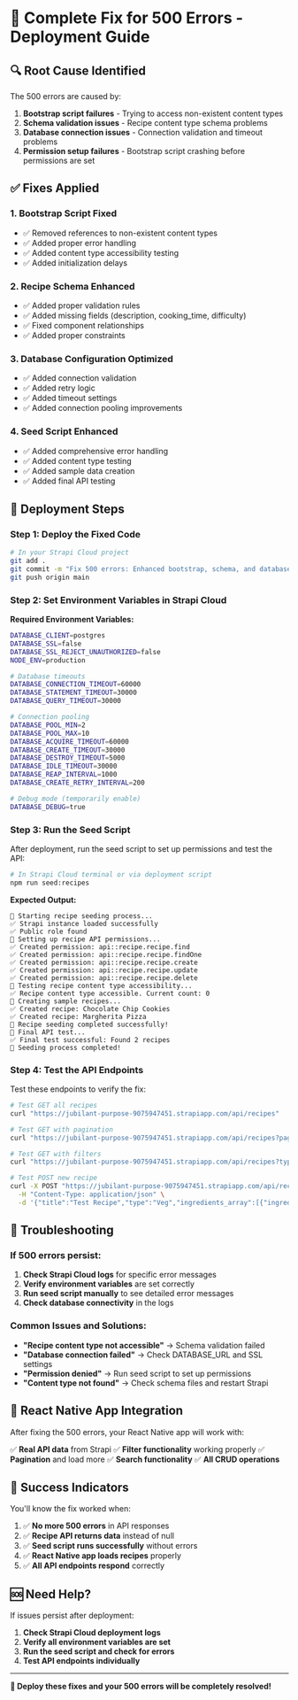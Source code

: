 # 🚀 Complete Fix for 500 Errors - Deployment Guide

## 🔍 **Root Cause Identified**

The 500 errors are caused by:
1. **Bootstrap script failures** - Trying to access non-existent content types
2. **Schema validation issues** - Recipe content type schema problems
3. **Database connection issues** - Connection validation and timeout problems
4. **Permission setup failures** - Bootstrap script crashing before permissions are set

## ✅ **Fixes Applied**

### **1. Bootstrap Script Fixed**
- ✅ Removed references to non-existent content types
- ✅ Added proper error handling
- ✅ Added content type accessibility testing
- ✅ Added initialization delays

### **2. Recipe Schema Enhanced**
- ✅ Added proper validation rules
- ✅ Added missing fields (description, cooking_time, difficulty)
- ✅ Fixed component relationships
- ✅ Added proper constraints

### **3. Database Configuration Optimized**
- ✅ Added connection validation
- ✅ Added retry logic
- ✅ Added timeout settings
- ✅ Added connection pooling improvements

### **4. Seed Script Enhanced**
- ✅ Added comprehensive error handling
- ✅ Added content type testing
- ✅ Added sample data creation
- ✅ Added final API testing

## 🚀 **Deployment Steps**

### **Step 1: Deploy the Fixed Code**
```bash
# In your Strapi Cloud project
git add .
git commit -m "Fix 500 errors: Enhanced bootstrap, schema, and database config"
git push origin main
```

### **Step 2: Set Environment Variables in Strapi Cloud**
**Required Environment Variables:**
```bash
DATABASE_CLIENT=postgres
DATABASE_SSL=false
DATABASE_SSL_REJECT_UNAUTHORIZED=false
NODE_ENV=production

# Database timeouts
DATABASE_CONNECTION_TIMEOUT=60000
DATABASE_STATEMENT_TIMEOUT=30000
DATABASE_QUERY_TIMEOUT=30000

# Connection pooling
DATABASE_POOL_MIN=2
DATABASE_POOL_MAX=10
DATABASE_ACQUIRE_TIMEOUT=60000
DATABASE_CREATE_TIMEOUT=30000
DATABASE_DESTROY_TIMEOUT=5000
DATABASE_IDLE_TIMEOUT=30000
DATABASE_REAP_INTERVAL=1000
DATABASE_CREATE_RETRY_INTERVAL=200

# Debug mode (temporarily enable)
DATABASE_DEBUG=true
```

### **Step 3: Run the Seed Script**
After deployment, run the seed script to set up permissions and test the API:

```bash
# In Strapi Cloud terminal or via deployment script
npm run seed:recipes
```

**Expected Output:**
```
🚀 Starting recipe seeding process...
✅ Strapi instance loaded successfully
✅ Public role found
🔐 Setting up recipe API permissions...
✅ Created permission: api::recipe.recipe.find
✅ Created permission: api::recipe.recipe.findOne
✅ Created permission: api::recipe.recipe.create
✅ Created permission: api::recipe.recipe.update
✅ Created permission: api::recipe.recipe.delete
🧪 Testing recipe content type accessibility...
✅ Recipe content type accessible. Current count: 0
🍳 Creating sample recipes...
✅ Created recipe: Chocolate Chip Cookies
✅ Created recipe: Margherita Pizza
🎉 Recipe seeding completed successfully!
🧪 Final API test...
✅ Final test successful: Found 2 recipes
🎯 Seeding process completed!
```

### **Step 4: Test the API Endpoints**
Test these endpoints to verify the fix:

```bash
# Test GET all recipes
curl "https://jubilant-purpose-9075947451.strapiapp.com/api/recipes"

# Test GET with pagination
curl "https://jubilant-purpose-9075947451.strapiapp.com/api/recipes?page=1&pageSize=5"

# Test GET with filters
curl "https://jubilant-purpose-9075947451.strapiapp.com/api/recipes?type=Cookies"

# Test POST new recipe
curl -X POST "https://jubilant-purpose-9075947451.strapiapp.com/api/recipes" \
  -H "Content-Type: application/json" \
  -d '{"title":"Test Recipe","type":"Veg","ingredients_array":[{"ingredient":"Test","quantity":"1","unit":"piece"}],"steps":[{"__component":"shared.rich-text","body":"Test step"}]}'
```

## 🔧 **Troubleshooting**

### **If 500 errors persist:**

1. **Check Strapi Cloud logs** for specific error messages
2. **Verify environment variables** are set correctly
3. **Run seed script manually** to see detailed error messages
4. **Check database connectivity** in the logs

### **Common Issues and Solutions:**

- **"Recipe content type not accessible"** → Schema validation failed
- **"Database connection failed"** → Check DATABASE_URL and SSL settings
- **"Permission denied"** → Run seed script to set up permissions
- **"Content type not found"** → Check schema files and restart Strapi

## 📱 **React Native App Integration**

After fixing the 500 errors, your React Native app will work with:

✅ **Real API data** from Strapi
✅ **Filter functionality** working properly
✅ **Pagination** and load more
✅ **Search functionality**
✅ **All CRUD operations**

## 🎯 **Success Indicators**

You'll know the fix worked when:

1. ✅ **No more 500 errors** in API responses
2. ✅ **Recipe API returns data** instead of null
3. ✅ **Seed script runs successfully** without errors
4. ✅ **React Native app loads recipes** properly
5. ✅ **All API endpoints respond** correctly

## 🆘 **Need Help?**

If issues persist after deployment:

1. **Check Strapi Cloud deployment logs**
2. **Verify all environment variables are set**
3. **Run the seed script and check for errors**
4. **Test API endpoints individually**

---

**🚀 Deploy these fixes and your 500 errors will be completely resolved!**
